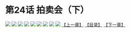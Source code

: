 # 第24话 拍卖会（下）
![](https://mhpic.xiaomingtaiji.net/comic/D/斗破苍穹拆分版/24话/1.jpg-zymk.middle.webp)
![](https://mhpic.xiaomingtaiji.net/comic/D/斗破苍穹拆分版/24话/2.jpg-zymk.middle.webp)
![](https://mhpic.xiaomingtaiji.net/comic/D/斗破苍穹拆分版/24话/3.jpg-zymk.middle.webp)
![](https://mhpic.xiaomingtaiji.net/comic/D/斗破苍穹拆分版/24话/4.jpg-zymk.middle.webp)
![](https://mhpic.xiaomingtaiji.net/comic/D/斗破苍穹拆分版/24话/5.jpg-zymk.middle.webp)
![](https://mhpic.xiaomingtaiji.net/comic/D/斗破苍穹拆分版/24话/6.jpg-zymk.middle.webp)
![](https://mhpic.xiaomingtaiji.net/comic/D/斗破苍穹拆分版/24话/7.jpg-zymk.middle.webp)
![](https://mhpic.xiaomingtaiji.net/comic/D/斗破苍穹拆分版/24话/8.jpg-zymk.middle.webp)
![](https://mhpic.xiaomingtaiji.net/comic/D/斗破苍穹拆分版/24话/9.jpg-zymk.middle.webp)
[【上一章】](./23.md)
[【目录】](./READMD.md)
[【下一章】](./25.md)
